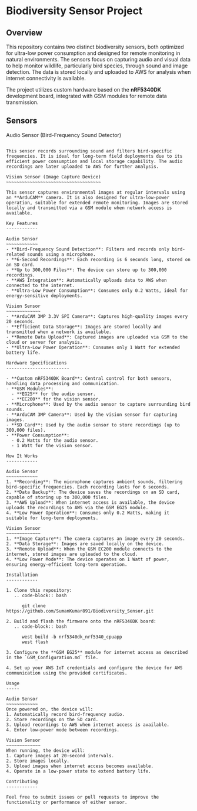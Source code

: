 Biodiversity Sensor Project
===========================

Overview
--------

This repository contains two distinct biodiversity sensors, both optimized for ultra-low power consumption and designed for remote monitoring in natural environments.
The sensors focus on capturing audio and visual data to help monitor wildlife, particularly bird species, through sound and image detection.
The data is stored locally and uploaded to AWS for analysis when internet connectivity is available.

The project utilizes custom hardware based on the **nRF5340DK** development board, integrated with GSM modules for remote data transmission.

Sensors
-------

Audio Sensor (Bird-Frequency Sound Detector)
~~~~~~~~~~~~~~~~~~~~~~~~~~~~~~~~~~~~~~~~~~~~

This sensor records surrounding sound and filters bird-specific frequencies. It is ideal for long-term field deployments due to its efficient power consumption and local storage capability. The audio recordings are later uploaded to AWS for further analysis.

Vision Sensor (Image Capture Device)
~~~~~~~~~~~~~~~~~~~~~~~~~~~~~~~~~~~~

This sensor captures environmental images at regular intervals using an **ArduCAM** camera. It is also designed for ultra-low-power operation, suitable for extended remote monitoring. Images are stored locally and transmitted via a GSM module when network access is available.

Key Features
------------

Audio Sensor
~~~~~~~~~~~~
- **Bird-Frequency Sound Detection**: Filters and records only bird-related sounds using a microphone.
- **6-Second Recordings**: Each recording is 6 seconds long, stored on an SD card.
- **Up to 300,000 Files**: The device can store up to 300,000 recordings.
- **AWS Integration**: Automatically uploads data to AWS when connected to the internet.
- **Ultra-Low Power Consumption**: Consumes only 0.2 Watts, ideal for energy-sensitive deployments.

Vision Sensor
~~~~~~~~~~~~~
- **ArduCAM 3MP 3.3V SPI Camera**: Captures high-quality images every 20 seconds.
- **Efficient Data Storage**: Images are stored locally and transmitted when a network is available.
- **Remote Data Upload**: Captured images are uploaded via GSM to the cloud or server for analysis.
- **Ultra-Low Power Operation**: Consumes only 1 Watt for extended battery life.

Hardware Specifications
------------------------

- **Custom nRF5340DK Board**: Central control for both sensors, handling data processing and communication.
- **GSM Modules**:
  - **EG25** for the audio sensor.
  - **EC200** for the vision sensor.
- **Microphone**: Used by the audio sensor to capture surrounding bird sounds.
- **ArduCAM 3MP Camera**: Used by the vision sensor for capturing images.
- **SD Card**: Used by the audio sensor to store recordings (up to 300,000 files).
- **Power Consumption**:
  - 0.2 Watts for the audio sensor.
  - 1 Watt for the vision sensor.

How It Works
------------

Audio Sensor
~~~~~~~~~~~~
1. **Recording**: The microphone captures ambient sounds, filtering bird-specific frequencies. Each recording lasts for 6 seconds.
2. **Data Backup**: The device saves the recordings on an SD card, capable of storing up to 300,000 files.
3. **AWS Upload**: When internet access is available, the device uploads the recordings to AWS via the GSM EG25 module.
4. **Low Power Operation**: Consumes only 0.2 Watts, making it suitable for long-term deployments.

Vision Sensor
~~~~~~~~~~~~~
1. **Image Capture**: The camera captures an image every 20 seconds.
2. **Data Storage**: Images are saved locally on the device.
3. **Remote Upload**: When the GSM EC200 module connects to the internet, stored images are uploaded to the cloud.
4. **Low Power Mode**: The device operates on 1 Watt of power, ensuring energy-efficient long-term operation.

Installation
------------

1. Clone this repository:
   .. code-block:: bash

      git clone https://github.com/SumanKumar891/Biodiversity_Sensor.git

2. Build and flash the firmware onto the nRF5340DK board:
   .. code-block:: bash

      west build -b nrf5340dk_nrf5340_cpuapp
      west flash

3. Configure the **GSM EG25** module for internet access as described in the `GSM_Configuration.md` file.

4. Set up your AWS IoT credentials and configure the device for AWS communication using the provided certificates.

Usage
-----

Audio Sensor
~~~~~~~~~~~~
Once powered on, the device will:
1. Automatically record bird-frequency audio.
2. Store recordings on the SD card.
3. Upload recordings to AWS when internet access is available.
4. Enter low-power mode between recordings.

Vision Sensor
~~~~~~~~~~~~~
When running, the device will:
1. Capture images at 20-second intervals.
2. Store images locally.
3. Upload images when internet access becomes available.
4. Operate in a low-power state to extend battery life.

Contributing
------------

Feel free to submit issues or pull requests to improve the functionality or performance of either sensor.
